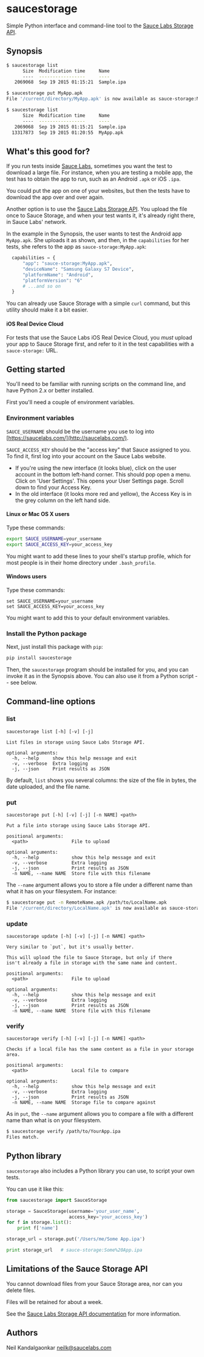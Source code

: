 # saucestorage

Simple Python interface and command-line tool to the 
[Sauce Labs Storage API](https://docs.saucelabs.com/reference/rest-api/#temporary-storage). 

## Synopsis

```bash
$ saucestorage list 
      Size  Modification time     Name
      ----  -----------------     ----
   2069068  Sep 19 2015 01:15:21  Sample.ipa

$ saucestorage put MyApp.apk
File '/current/directory/MyApp.apk' is now available as sauce-storage:MyApp.apk

$ saucestorage list
      Size  Modification time     Name
      ----  -----------------     ----
   2069068  Sep 19 2015 01:15:21  Sample.ipa
  13317873  Sep 19 2015 01:20:55  MyApp.apk
```

## What's this good for?

If you run tests inside [Sauce Labs](http://saucelabs.com), sometimes you want the test 
to download a large file. For instance, when you are testing a mobile
app, the test has to obtain the app to run, such as an Android 
`.apk` or iOS `.ipa`.

You could put the app on one of your websites, but then the tests have to download the app
over and over again.

Another option is to use the 
[Sauce Labs Storage API](https://docs.saucelabs.com/reference/rest-api/#temporary-storage). You
upload the file once to Sauce Storage, and when your test wants it, it's already right 
there, in Sauce Labs' network.

In the example in the Synopsis, the user wants to test the Android app `MyApp.apk`. She
uploads it as shown, and then, in the `capabilities` for her tests,
she refers to the app as `sauce-storage:MyApp.apk`:

``` python
  capabilities = {
      "app": "sauce-storage:MyApp.apk",
      "deviceName": "Samsung Galaxy S7 Device",
      "platformName": "Android",
      "platformVersion": "6"
      # ...and so on
  }
```

You can already use Sauce Storage with a simple `curl` command, but this utility should make it 
a bit easier.

#### iOS Real Device Cloud

For tests that use the Sauce Labs iOS Real Device Cloud, you *must* upload your app
to Sauce Storage first, and refer to it in the test capabilities with a `sauce-storage:` URL.

## Getting started

You'll need to be familiar with running scripts on the command line, and have
Python 2.x or better installed.

First you'll need a couple of environment variables. 

### Environment variables

`SAUCE_USERNAME` should be the 
username you use to log into [https://saucelabs.com/](http://saucelabs.com/). 

`SAUCE_ACCESS_KEY` should be the "access key" that Sauce assigned to you. To find it, first log into
your account on the Sauce Labs website.
* If you're using the new interface (it looks blue), click on the user account in the bottom left-hand
  corner. This should pop open a menu. Click on 'User Settings'. This opens your User Settings page. 
  Scroll down to find your Access Key.
* In the old interface (it looks more red and yellow), the Access Key is in the grey column on the 
  left hand side.


#### Linux or Mac OS X users

Type these commands:

```bash
export SAUCE_USERNAME=your_username
export SAUCE_ACCESS_KEY=your_access_key
```

You might want to add these lines to your shell's startup profile, which for most people
is in their home directory under `.bash_profile`.

#### Windows users

Type these commands:

```
set SAUCE_USERNAME=your_username
set SAUCE_ACCESS_KEY=your_access_key
```

You might want to add this to your default environment variables.

### Install the Python package

Next, just install this package with `pip`:

```bash
pip install saucestorage
```

Then, the `saucestorage` program should be installed for you, and you can invoke it 
as in the Synopsis above. You can also use it from a Python script -- see below.

## Command-line options

### list

```
saucestorage list [-h] [-v] [-j]

List files in storage using Sauce Labs Storage API.

optional arguments:
  -h, --help     show this help message and exit
  -v, --verbose  Extra logging
  -j, --json     Print results as JSON
```

By default, `list` shows you several columns: the size of the file in bytes, the 
date uploaded, and the file name.


### put
```
saucestorage put [-h] [-v] [-j] [-n NAME] <path>

Put a file into storage using Sauce Labs Storage API.

positional arguments:
  <path>                File to upload

optional arguments:
  -h, --help            show this help message and exit
  -v, --verbose         Extra logging
  -j, --json            Print results as JSON
  -n NAME, --name NAME  Store file with this filename
```

The `--name` argument allows you to store a file under a different
name than what it has on your filesystem. For instance:

``` bash
$ saucestorage put -n RemoteName.apk /path/to/LocalName.apk
File '/current/directory/LocalName.apk' is now available as sauce-storage:RemoteName.apk
```

### update
```
saucestorage update [-h] [-v] [-j] [-n NAME] <path>

Very similar to `put`, but it's usually better. 

This will upload the file to Sauce Storage, but only if there
isn't already a file in storage with the same name and content.

positional arguments:
  <path>                File to upload

optional arguments:
  -h, --help            show this help message and exit
  -v, --verbose         Extra logging
  -j, --json            Print results as JSON
  -n NAME, --name NAME  Store file with this filename
```


### verify
```
saucestorage verify [-h] [-v] [-j] [-n NAME] <path>

Checks if a local file has the same content as a file in your storage area.

positional arguments:
  <path>                Local file to compare

optional arguments:
  -h, --help            show this help message and exit
  -v, --verbose         Extra logging
  -j, --json            Print results as JSON
  -n NAME, --name NAME  Storage file to compare against 
```

As in `put`, the `--name` argument allows you to compare a file with a different name 
than what is on your filesystem. 

``` bash
$ saucestorage verify /path/to/YourApp.ipa 
Files match.
```


## Python library

`saucestorage` also includes a Python library you can use, to script your own tests.

You can use it like this:

``` python
from saucestorage import SauceStorage

storage = SauceStorage(username='your_user_name',
                       access_key='your_access_key')
for f in storage.list():
    print f['name']

storage_url = storage.put('/Users/me/Some App.ipa')

print storage_url   # sauce-storage:Some%20App.ipa
```

## Limitations of the Sauce Storage API

You cannot download files from your Sauce Storage area, nor can you delete files. 

Files will be retained for about a week. 

See the [Sauce Labs Storage API documentation](https://docs.saucelabs.com/reference/rest-api/#temporary-storage) 
for more information.

## Authors

Neil Kandalgaonkar <neilk@saucelabs.com>
